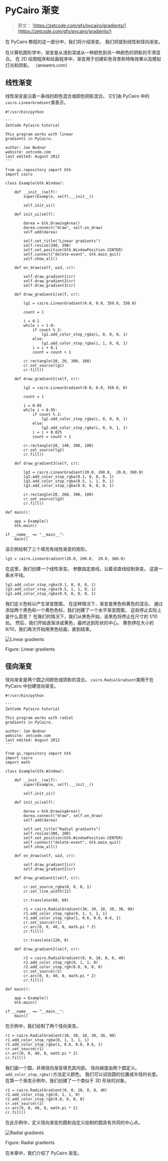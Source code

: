 # PyCairo 渐变

> 原文： [https://zetcode.com/gfx/pycairo/gradients/](https://zetcode.com/gfx/pycairo/gradients/)

在 PyCairo 教程的这一部分中，我们将介绍渐变。 我们将提到线性和径向渐变。

在计算机图形学中，渐变是从浅到深或从一种颜色到另一种颜色的阴影的平滑混合。 在 2D 绘图程序和绘画程序中，渐变用于创建彩色背景和特殊效果以及模拟灯光和阴影。 （answers.com）

## 线性渐变

线性渐变是沿着一条线的颜色混合或颜色阴影混合。 它们由 PyCairo 中的`cairo.LinearGradient`类表示。

```
#!/usr/bin/python

'''
ZetCode PyCairo tutorial 

This program works with linear
gradients in PyCairo.

author: Jan Bodnar
website: zetcode.com 
last edited: August 2012
'''

from gi.repository import Gtk
import cairo

class Example(Gtk.Window):

    def __init__(self):
        super(Example, self).__init__()

        self.init_ui()

    def init_ui(self):    

        darea = Gtk.DrawingArea()
        darea.connect("draw", self.on_draw)
        self.add(darea)

        self.set_title("Linear gradients")
        self.resize(340, 390)
        self.set_position(Gtk.WindowPosition.CENTER)
        self.connect("delete-event", Gtk.main_quit)
        self.show_all()

    def on_draw(self, wid, cr):

        self.draw_gradient1(cr)
        self.draw_gradient2(cr)
        self.draw_gradient3(cr)

    def draw_gradient1(self, cr):

        lg1 = cairo.LinearGradient(0.0, 0.0, 350.0, 350.0)

        count = 1

        i = 0.1    
        while i < 1.0: 
            if count % 2:
                lg1.add_color_stop_rgba(i, 0, 0, 0, 1)
            else:
                lg1.add_color_stop_rgba(i, 1, 0, 0, 1)
            i = i + 0.1
            count = count + 1      

        cr.rectangle(20, 20, 300, 100)
        cr.set_source(lg1)
        cr.fill()

    def draw_gradient2(self, cr):        

        lg2 = cairo.LinearGradient(0.0, 0.0, 350.0, 0)

        count = 1

        i = 0.05    
        while i < 0.95: 
            if count % 2:
                lg2.add_color_stop_rgba(i, 0, 0, 0, 1)
            else:
                lg2.add_color_stop_rgba(i, 0, 0, 1, 1)
            i = i + 0.025
            count = count + 1        

        cr.rectangle(20, 140, 300, 100)
        cr.set_source(lg2)
        cr.fill()

    def draw_gradient3(self, cr):        

        lg3 = cairo.LinearGradient(20.0, 260.0,  20.0, 360.0)
        lg3.add_color_stop_rgba(0.1, 0, 0, 0, 1) 
        lg3.add_color_stop_rgba(0.5, 1, 1, 0, 1) 
        lg3.add_color_stop_rgba(0.9, 0, 0, 0, 1) 

        cr.rectangle(20, 260, 300, 100)
        cr.set_source(lg3)
        cr.fill()

def main():

    app = Example()
    Gtk.main()

if __name__ == "__main__":    
    main()

```

该示例绘制了三个填充有线性渐变的矩形。

```
lg3 = cairo.LinearGradient(20.0, 260.0,  20.0, 360.0)

```

在这里，我们创建一个线性渐变。 参数指定直线，沿着该直线绘制渐变。 这是一条水平线。

```
lg3.add_color_stop_rgba(0.1, 0, 0, 0, 1) 
lg3.add_color_stop_rgba(0.5, 1, 1, 0, 1) 
lg3.add_color_stop_rgba(0.9, 0, 0, 0, 1) 

```

我们定义色标以产生渐变图案。 在这种情况下，渐变是黑色和黄色的混合。 通过添加两个黑色和一个黄色色标，我们创建了一个水平渐变图案。 这些停止实际上是什么意思？ 在我们的情况下，我们从黑色开始，该黑色将停止在尺寸的 1/10 处。 然后，我们开始逐渐涂成黄色，最终达到形状的中心。 黄色停在大小的 9/10，我们再次开始用黑色绘画，直到结束。

![Linear gradients](img/6fdf5fa7539de598190b993331a169d9.jpg)

Figure: Linear gradients

## 径向渐变

径向渐变是两个圆之间颜色或阴影的混合。 `cairo.RadialGradient`类用于在 PyCairo 中创建径向渐变。

```
#!/usr/bin/python

'''
ZetCode PyCairo tutorial

This program works with radial
gradients in PyCairo.

author: Jan Bodnar
website: zetcode.com 
last edited: August 2012
'''

from gi.repository import Gtk
import cairo
import math

class Example(Gtk.Window):

    def __init__(self):
        super(Example, self).__init__()

        self.init_ui()

    def init_ui(self):    

        darea = Gtk.DrawingArea()
        darea.connect("draw", self.on_draw)
        self.add(darea)

        self.set_title("Radial gradients")
        self.resize(300, 200)
        self.set_position(Gtk.WindowPosition.CENTER)
        self.connect("delete-event", Gtk.main_quit)
        self.show_all()

    def on_draw(self, wid, cr):

        self.draw_gradient1(cr)
        self.draw_gradient2(cr)

    def draw_gradient1(self, cr):

        cr.set_source_rgba(0, 0, 0, 1)
        cr.set_line_width(12)

        cr.translate(60, 60)

        r1 = cairo.RadialGradient(30, 30, 10, 30, 30, 90)
        r1.add_color_stop_rgba(0, 1, 1, 1, 1)
        r1.add_color_stop_rgba(1, 0.6, 0.6, 0.6, 1)
        cr.set_source(r1)
        cr.arc(0, 0, 40, 0, math.pi * 2)
        cr.fill()

        cr.translate(120, 0)

    def draw_gradient2(self, cr):        

        r2 = cairo.RadialGradient(0, 0, 10, 0, 0, 40)
        r2.add_color_stop_rgb(0, 1, 1, 0)
        r2.add_color_stop_rgb(0.8, 0, 0, 0)
        cr.set_source(r2)
        cr.arc(0, 0, 40, 0, math.pi * 2)
        cr.fill()   

def main():

    app = Example()
    Gtk.main()

if __name__ == "__main__":    
    main()

```

在示例中，我们绘制了两个径向渐变。

```
r1 = cairo.RadialGradient(30, 30, 10, 30, 30, 90)
r1.add_color_stop_rgba(0, 1, 1, 1, 1)
r1.add_color_stop_rgba(1, 0.6, 0.6, 0.6, 1)
cr.set_source(r1)
cr.arc(0, 0, 40, 0, math.pi * 2)
cr.fill()

```

我们画一个圆，并用径向渐变填充其内部。 径向梯度由两个圆定义。 `add_color_stop_rgba()`方法定义颜色。 我们可以试验圆的位置或半径的长度。 在第一个渐变示例中，我们创建了一个类似于 3D 形状的对象。

```
r2 = cairo.RadialGradient(0, 0, 10, 0, 0, 40)
r2.add_color_stop_rgb(0, 1, 1, 0)
r2.add_color_stop_rgb(0.8, 0, 0, 0)
cr.set_source(r2)
cr.arc(0, 0, 40, 0, math.pi * 2)
cr.fill()  

```

在此示例中，定义径向渐变的圆和自定义绘制的圆具有共同的中心点。

![Radial gradients](img/032bef3d4b830cd247eef8b780dd6937.jpg)

Figure: Radial gradients

在本章中，我们介绍了 PyCairo 渐变。